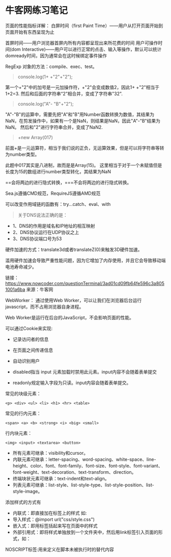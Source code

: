 牛客网练习笔记
====
页面的性能指标详解：
白屏时间（first Paint Time）——用户从打开页面开始到页面开始有东西呈现为止

首屏时间——用户浏览器首屏内所有内容都呈现出来所花费的时间
用户可操作时间(dom Interactive)——用户可以进行正常的点击、输入等操作，默认可以统计domready时间，因为通常会在这时候绑定事件操作

RegExp 对象的方法：compile、exec、test。

>console.log(1+ +"2"+"2");

第一个+"2"中的加号是一元加操作符，+"2"会变成数值2，因此1+ +"2"相当于1+2=3.
然后和后面的字符串“2”相合并，变成了字符串"32".

>console.log("A"- "B"+"2");

"A"-"B"的运算中，需要先把"A"和"B"用Number函数转换为数值，其结果为NaN，在剪发操作中，如果有一个是NaN，则结果是NaN，因此"A"-"B"结果为NaN。
然后和"2"进行字符串合并，变成了NaN2.

>+new Array(017)

前面+是一元运算符，相当于我们说的正负，无运算效果，但是可以将字符串等转为number类型。

 此题中017其实是八进制，故而是是Array(15)。
这里相当于对于一个未赋值但是长度为15的数组进行number类型转化，其结果为NaN

==会将两边的进行隐式转换，===不会将两边的进行隐式转换。

Sea.js遵循CMD规范，RequireJS遵循AMD规范

可以改变作用域链的函数有：try...catch、eval、with

>关于DNS说法正确的是：

* 1、DNS的作用是域名和IP地址的相互映射 
* 2、DNS协议运行在UDP协议之上
* 3、DNS协议端口号为53

硬件加速的方式：translate3d或者translateZ(0)来触发3D硬件加速。

滥用硬件加速会导致严重性能问题，因为它增加了内存使用，并且它会导致移动端电池寿命减少。

链接：https://www.nowcoder.com/questionTerminal/3ad01cd09fb64fe596c3a8051001a6ba
来源：牛客网

WebWorker：
通过使用Web Worker，可以让我们在浏览器后台运行javascript，而不占用浏览器自身进程。

Web Worker是运行在后台的JavaScript，不会影响页面的性能。

可以通过Cookie来实现:
* 记录访问者的信息
* 在页面之间传递信息
* 自动识别用户

* disabled指当 input 元素加载时禁用此元素。input内容不会随着表单提交
* readonly规定输入字段为只读。input内容会随着表单提交。

常见的块级元素：
 ````
 <p> <div> <ul> <li> <h1> <hr> <table>
 ````
常见的行内元素：
````
<span> <a> <b> <strong> <i> <big> <small>
````
行内块元素：
````
<img> <input> <textarea> <button>
````

* 所有元素可继承：visibility和cursor。
* 内联元素可继承：letter-spacing、word-spacing、white-space、line-height、color、font、font-family、font-size、font-style、font-variant、font-weight、text-decoration、text-transform、direction。
* 终端块状元素可继承：text-indent和text-align。
* 列表元素可继承：list-style、list-style-type、list-style-position、list-style-image。

添加样式的方式有
* 内联式：即直接加在标签上的样式  如:<div style="width:100px;"></div>
* 导入样式：@import url("css/style.css")
* 嵌入式：即用<style>.classname {width: 100px;}</style>标签括起来写在页面中的样式
* 外部引用式：即将样式单独放到一个文件夹中，然后用link标签引入页面的形式，如：<link rel="stylesheet" type="text/css" href="Css.css" />


NOSCRIPT标签:用来定义在脚本未被执行时的替代内容